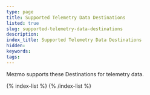 ```yaml
---
type: page
title: Supported Telemetry Data Destinations
listed: true
slug: supported-telemetry-data-destinations
description: 
index_title: Supported Telemetry Data Destinations
hidden: 
keywords: 
tags: 
---
```


Mezmo supports these Destinations for telemetry data. 

{% index-list %}
{% /index-list %}